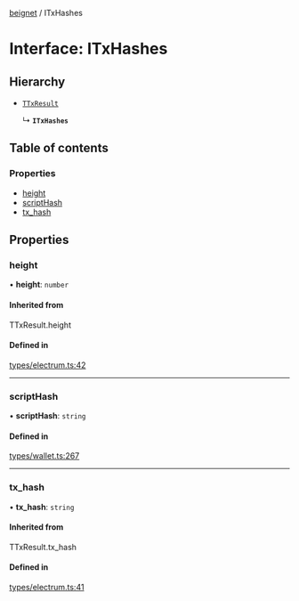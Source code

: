 [beignet](../README.md) / ITxHashes

# Interface: ITxHashes

## Hierarchy

- [`TTxResult`](../README.md#ttxresult)

  ↳ **`ITxHashes`**

## Table of contents

### Properties

- [height](ITxHashes.md#height)
- [scriptHash](ITxHashes.md#scripthash)
- [tx\_hash](ITxHashes.md#tx_hash)

## Properties

### height

• **height**: `number`

#### Inherited from

TTxResult.height

#### Defined in

[types/electrum.ts:42](https://github.com/coreyphillips/beignet/blob/f8e8e28/src/types/electrum.ts#L42)

___

### scriptHash

• **scriptHash**: `string`

#### Defined in

[types/wallet.ts:267](https://github.com/coreyphillips/beignet/blob/f8e8e28/src/types/wallet.ts#L267)

___

### tx\_hash

• **tx\_hash**: `string`

#### Inherited from

TTxResult.tx\_hash

#### Defined in

[types/electrum.ts:41](https://github.com/coreyphillips/beignet/blob/f8e8e28/src/types/electrum.ts#L41)
